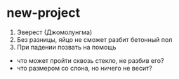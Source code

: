 # new-project
1. Эверест (Джомолунгма)
2. Без разницы, яйцо не сможет разбит бетонный пол
3. При падении позвать на помощь
   
- что может пройти сквозь стекло, не разбив его?
- что размером со слона, но ничего не весит?
